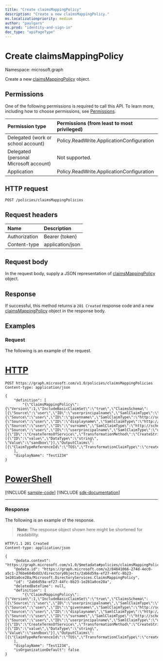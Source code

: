 ```yaml
---
title: "Create claimsMappingPolicy"
description: "Create a new claimsMappingPolicy."
ms.localizationpriority: medium
author: "paulgarn"
ms.prod: "identity-and-sign-in"
doc_type: "apiPageType"
---
```


# Create claimsMappingPolicy

Namespace: microsoft.graph

Create a new [claimsMappingPolicy](../resources/claimsmappingpolicy.md) object.

## Permissions

One of the following permissions is required to call this API. To learn more, including how to choose permissions, see [Permissions](/graph/permissions-reference).

| Permission type                        | Permissions (from least to most privileged) |
|:---------------------------------------|:--------------------------------------------|
| Delegated (work or school account)     | Policy.ReadWrite.ApplicationConfiguration |
| Delegated (personal Microsoft account) | Not supported. |
| Application                            | Policy.ReadWrite.ApplicationConfiguration |

## HTTP request

<!-- { "blockType": "ignored" } -->

```http
POST /policies/claimsMappingPolicies
```

## Request headers

| Name          | Description   |
|:--------------|:--------------|
| Authorization | Bearer {token} |
| Content-type | application/json |

## Request body

In the request body, supply a JSON representation of [claimsMappingPolicy](../resources/claimsmappingpolicy.md) object.

## Response

If successful, this method returns a `201 Created` response code and a new [claimsMappingPolicy](../resources/claimsmappingpolicy.md) object in the response body.

## Examples

### Request

The following is an example of the request.

# [HTTP](#tab/http)
<!-- {
  "blockType": "request",
  "name": "create_claimsmappingpolicy_from_claimsmappingpolicies"
}-->

```http
POST https://graph.microsoft.com/v1.0/policies/claimsMappingPolicies
Content-type: application/json

{
    "definition": [
        "{\"ClaimsMappingPolicy\":{\"Version\":1,\"IncludeBasicClaimSet\":\"true\",\"ClaimsSchema\": [{\"Source\":\"user\",\"ID\":\"userprincipalname\",\"SamlClaimType\":\"http://schemas.xmlsoap.org/ws/2005/05/identity/claims/nameidentifier\"},{\"Source\":\"user\",\"ID\":\"givenname\",\"SamlClaimType\":\"http://schemas.xmlsoap.org/ws/2005/05/identity/claims/givenname\"},{\"Source\":\"user\",\"ID\":\"displayname\",\"SamlClaimType\":\"http://schemas.xmlsoap.org/ws/2005/05/identity/claims/name\"},{\"Source\":\"user\",\"ID\":\"surname\",\"SamlClaimType\":\"http://schemas.xmlsoap.org/ws/2005/05/identity/claims/surname\"},{\"Source\":\"user\",\"ID\":\"userprincipalname\",\"SamlClaimType\":\"username\"}],\"ClaimsTransformation\":[{\"ID\":\"CreateTermsOfService\",\"TransformationMethod\":\"CreateStringClaim\",\"InputParameters\": [{\"ID\":\"value\",\"DataType\":\"string\", \"Value\":\"sandbox\"}],\"OutputClaims\":[{\"ClaimTypeReferenceId\":\"TOS\",\"TransformationClaimType\":\"createdClaim\"}]}]}}"
    ],
    "displayName": "Test1234"
}
```

# [PowerShell](#tab/powershell)
[!INCLUDE [sample-code](../includes/snippets/powershell/create-claimsmappingpolicy-from-claimsmappingpolicies-powershell-snippets.md)]
[!INCLUDE [sdk-documentation](../includes/snippets/snippets-sdk-documentation-link.md)]

---

### Response

The following is an example of the response.

> **Note:** The response object shown here might be shortened for readability.

<!-- {
  "blockType": "response",
  "truncated": true,
  "@odata.type": "microsoft.graph.claimsMappingPolicy"
} -->

```http
HTTP/1.1 201 Created
Content-type: application/json

{
    "@odata.context": "https://graph.microsoft.com/v1.0/$metadata#policies/claimsMappingPolicies/$entity",
    "@odata.id": "https://graph.microsoft.com/v2/84841066-274d-4ec0-a5c1-276be684bdd3/directoryObjects/2ab6d59a-ef27-44fc-8b23-1e281a0ce28a/Microsoft.DirectoryServices.ClaimsMappingPolicy",
    "id": "2ab6d59a-ef27-44fc-8b23-1e281a0ce28a",
    "deletedDateTime": null,
    "definition": [
        "{\"ClaimsMappingPolicy\":{\"Version\":1,\"IncludeBasicClaimSet\":\"true\",\"ClaimsSchema\": [{\"Source\":\"user\",\"ID\":\"userprincipalname\",\"SamlClaimType\":\"http://schemas.xmlsoap.org/ws/2005/05/identity/claims/nameidentifier\"},{\"Source\":\"user\",\"ID\":\"givenname\",\"SamlClaimType\":\"http://schemas.xmlsoap.org/ws/2005/05/identity/claims/givenname\"},{\"Source\":\"user\",\"ID\":\"displayname\",\"SamlClaimType\":\"http://schemas.xmlsoap.org/ws/2005/05/identity/claims/name\"},{\"Source\":\"user\",\"ID\":\"surname\",\"SamlClaimType\":\"http://schemas.xmlsoap.org/ws/2005/05/identity/claims/surname\"},{\"Source\":\"user\",\"ID\":\"userprincipalname\",\"SamlClaimType\":\"username\"}],\"ClaimsTransformation\":[{\"ID\":\"CreateTermsOfService\",\"TransformationMethod\":\"CreateStringClaim\",\"InputParameters\": [{\"ID\":\"value\",\"DataType\":\"string\", \"Value\":\"sandbox\"}],\"OutputClaims\":[{\"ClaimTypeReferenceId\":\"TOS\",\"TransformationClaimType\":\"createdClaim\"}]}]}}"
    ],
    "displayName": "Test1234",
    "isOrganizationDefault": false
}
```

<!-- uuid: 16cd6b66-4b1a-43a1-adaf-3a886856ed98
2019-02-04 14:57:30 UTC -->
<!-- {
  "type": "#page.annotation",
  "description": "Create claimsMappingPolicy",
  "keywords": "",
  "section": "documentation",
  "tocPath": ""
}-->

